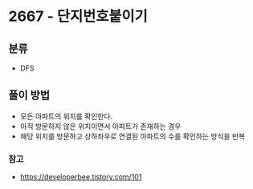 # 2667 - 단지번호붙이기

## 분류
- DFS

## 풀이 방법
- 모든 아파트의 위치를 확인한다.
- 아직 방문하지 않은 위치이면서 아파트가 존재하는 경우 
- 해당 위치를 방문하고 상하좌우로 연결된 아파트의 수를 확인하는 방식을 반복

### 참고
- https://developerbee.tistory.com/101
